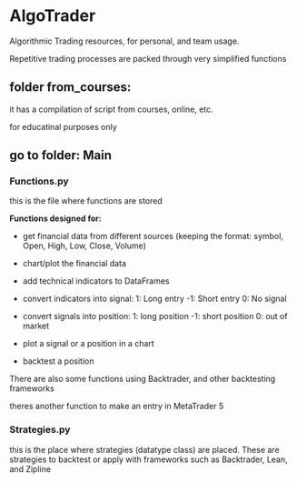 # AlgoTrader
Algorithmic Trading resources, for personal, and team usage.

Repetitive trading processes are packed through very simplified functions

## folder from_courses:
it has a compilation of script from courses, online, etc.

for educatinal purposes only

## go to folder: Main

### Functions.py
 this is the file where functions are stored
 
 
 **Functions designed for:**
 
 - get financial data from different sources (keeping the format: symbol, Open, High, Low, Close, Volume)
 
 - chart/plot the financial data
 
 - add technical indicators to DataFrames
 
 - convert indicators into signal:
   1: Long entry
  -1: Short entry
   0: No signal
   
  - convert signals into position:
    1: long position
    -1: short position
    0: out of market
    
   - plot a signal or a position in a chart
   
   - backtest a position
   
   
   There are also some functions using Backtrader, and other backtesting frameworks
   
   theres another function to make an entry in MetaTrader 5
   
 ### Strategies.py
 this is the place where strategies (datatype class)
 are placed. 
 These are strategies to backtest or apply with frameworks such as Backtrader, Lean, and Zipline

